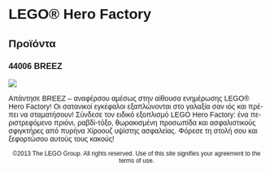 <div lang="el-GR" style="font-family: Helvetica, sans-serif;">
<h1>LEGO® Hero Factory</h1>
<h2>Προϊόντα</h2>
<h3>
<span class="product_number">44006</span>
<span class="title">BREEZ</span>
</h3>
<img src="https://www.lego.com/cdn/product-assets/product.img.pri/44006_prod.jpg" type="image/jpeg">
<p class="description">Απάντησε BREEZ – αναφέρσου αμέσως στην αίθουσα ενημέρωσης LEGO® Hero Factory! Οι σατανικοί εγκέφαλοι εξαπλώνονται στο γαλαξία σαν ιός και πρέπει να σταματήσουν! Σύνδεσε τον ειδικό εξοπλισμό LEGO Hero Factory: ένα περιστρεφόμενο πριόνι, ραβδί-τόξο, θωρακισμένη προσωπίδα και ασφαλιστικούς σφιγκτήρες από πυρήνα Χίροουζ υψίστης ασφαλείας. Φόρεσε τη στολή σου και ξεφορτώσου αυτούς τους κακούς!</p>
<p class="footer" style="font-size: 12px; text-align: center;">©2013 The LEGO Group. All rights reserved. Use of this site signifies your agreement to the terms of use.</p>
</div>